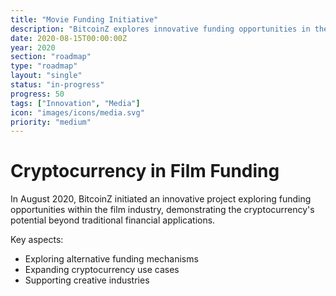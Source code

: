 ```yaml
---
title: "Movie Funding Initiative"
description: "BitcoinZ explores innovative funding opportunities in the film industry"
date: 2020-08-15T00:00:00Z
year: 2020
section: "roadmap"
type: "roadmap"
layout: "single"
status: "in-progress"
progress: 50
tags: ["Innovation", "Media"]
icon: "images/icons/media.svg"
priority: "medium"
---
```


# Cryptocurrency in Film Funding

In August 2020, BitcoinZ initiated an innovative project exploring funding opportunities within the film industry, demonstrating the cryptocurrency's potential beyond traditional financial applications.

Key aspects:
- Exploring alternative funding mechanisms
- Expanding cryptocurrency use cases
- Supporting creative industries

